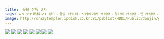 ```yaml
---
title:  꽃을 잔뜩 보자
tags: ロケット燃料★21 장르：일상 캐릭터：시키에이키 캐릭터：유카리 캐릭터：첸 캐릭터：코마치 秋★枝 동방_동인지
image: http://crazytempler.ipdisk.co.kr:81/publist/HDD1/Public/doujin/ghap/5162/001.jpg
---
```

<img src="http://crazytempler.ipdisk.co.kr:81/publist/HDD1/Public/doujin/ghap/5162/001.jpg">
<img src="http://crazytempler.ipdisk.co.kr:81/publist/HDD1/Public/doujin/ghap/5162/002.jpg">
<img src="http://crazytempler.ipdisk.co.kr:81/publist/HDD1/Public/doujin/ghap/5162/003.jpg">
<img src="http://crazytempler.ipdisk.co.kr:81/publist/HDD1/Public/doujin/ghap/5162/004.jpg">
<img src="http://crazytempler.ipdisk.co.kr:81/publist/HDD1/Public/doujin/ghap/5162/005.jpg">
<img src="http://crazytempler.ipdisk.co.kr:81/publist/HDD1/Public/doujin/ghap/5162/006.jpg">
<img src="http://crazytempler.ipdisk.co.kr:81/publist/HDD1/Public/doujin/ghap/5162/007.jpg">
<img src="http://crazytempler.ipdisk.co.kr:81/publist/HDD1/Public/doujin/ghap/5162/008.jpg">
